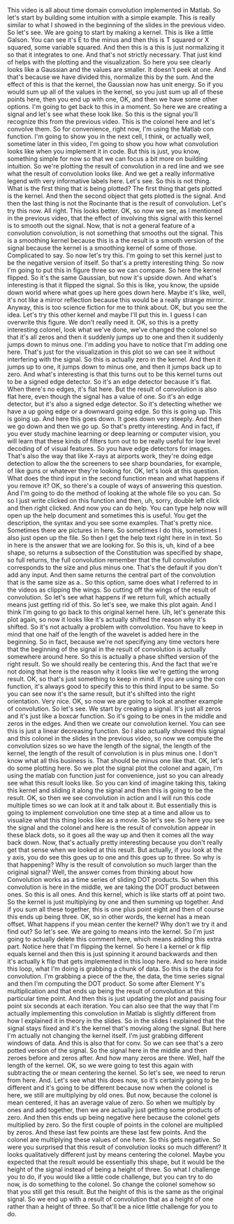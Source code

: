  This video is all about time domain convolution implemented in Matlab. So let's start by building some intuition with a simple example. This is really similar to what I showed in the beginning of the slides in the previous video. So let's see. We are going to start by making a kernel. This is like a little Galson. You can see it's E to the minus and then this is T squared or X squared, some variable squared. And then this is a this is just normalizing it so that it integrates to one. And that's not strictly necessary. That just kind of helps with the plotting and the visualization. So here you see clearly looks like a Gaussian and the values are smaller. It doesn't peek at one. And that's because we have divided this, normalize this by the sum. And the effect of this is that the kernel, the Gaussian now has unit energy. So if you would sum up all of the values in the kernel, so you just sum up all of these points here, then you end up with one, OK, and then we have some other options. I'm going to get back to this in a moment. So here we are creating a signal and let's see what these look like. So this is the signal you'll recognize this from the previous video. This is the colonel here and let's convolve them. So for convenience, right now, I'm using the Matlab con function. I'm going to show you in the next cell, I think, or actually well, sometime later in this video, I'm going to show you how what convolution looks like when you implement it in code. But this is just, you know, something simple for now so that we can focus a bit more on building intuition. So we're plotting the result of convolution in a red line and we see what the result of convolution looks like. And we get a really informative legend with very informative labels here. Let's see. So this is not thing. What is the first thing that is being plotted? The first thing that gets plotted is the kernel. And then the second object that gets plotted is the signal. And then the last thing is not the Rocinante that is the result of convolution. Let's try this now. All right. This looks better. OK, so now we see, as I mentioned in the previous video, that the effect of involving this signal with this kernel is to smooth out the signal. Now, that is not a general feature of a convolution convolution, is not something that smooths out the signal. This is a smoothing kernel because this is a the result is a smooth version of the signal because the kernel is a smoothing kernel of some of those. Complicated to say. So now let's try this. I'm going to set this kernel just to be the negative version of itself. So that's a pretty interesting thing. So now I'm going to put this in figure three so we can compare. So here the kernel flipped. So it's the same Gaussian, but now it's upside down. And what's interesting is that it flipped the signal. So this is like, you know, the upside down world where what goes up here goes down here. Maybe it's like, well, it's not like a mirror reflection because this would be a really strange mirror. Anyway, this is too science fiction for me to think about. OK, but you see the idea. Let's try this other kernel and maybe I'll put this in. I guess I can overwrite this figure. We don't really need it. OK, so this is a pretty interesting colonel, look what we've done, we've changed the colonel so that it's all zeros and then it suddenly jumps up to one and then it suddenly jumps down to minus one. I'm adding you have to notice that I'm adding one here. That's just for the visualization in this plot so we can see it without interfering with the signal. So this is actually zero in the kernel. And then it jumps up to one, it jumps down to minus one, and then it jumps back up to zero. And what's interesting is that this turns out to be this kernel turns out to be a signed edge detector. So it's an edge detector because it's flat. When there's no edges, it's flat here. But the result of convolution is also flat here, even though the signal has a value of one. So it's an edge detector, but it's also a signed edge detector. So it's detecting whether we have a up going edge or a downward going edge. So this is going up. This is going up. And here this goes down. It goes down very steeply. And then we go down and then we go up. So that's pretty interesting. And in fact, if you ever study machine learning or deep learning or computer vision, you will learn that these kinds of filters turn out to be really useful for low level decoding of of visual features. So you have edge detectors for images. That's also the way that like X-rays at airports work, they're doing edge detection to allow the the screeners to see sharp boundaries, for example, of like guns or whatever they're looking for. OK, let's look at this question. What does the third input in the second function mean and what happens if you remove it? OK, so there's a couple of ways of answering this question. And I'm going to do the method of looking at the whole file so you can. So so I just write clicked on this function and then, uh, sorry, double left click and then right clicked. And now you can do help. You can type help now will open up the help document and sometimes this is useful. You get the description, the syntax and you see some examples. That's pretty nice. Sometimes there are pictures in here. So sometimes I do this, sometimes I also just open up the file. So then I get the help text right here in in text. So in here is the answer that we are looking for. So this is, uh, kind of a bee shape, so returns a subsection of the Constitution was specified by shape, so full returns, the full convolution remember that the full convolution corresponds to the size and plus minus one. That's the default if you don't add any input. And then same returns the central part of the convolution that is the same size as a.. So this option, same does what I referred to in the videos as clipping the wings. So cutting off the wings of the result of convolution. So let's see what happens if we return full, which actually means just getting rid of this. So let's see, we make this plot again. And I think I'm going to go back to this original kernel here. Uh, let's generate this plot again, so now it looks like it's actually shifted the reason why it's shifted. So it's not actually a problem with convolution. You have to keep in mind that one half of the length of the wavelet is added here in the beginning. So in fact, because we're not specifying any time vectors here that the beginning of the signal in the result of convolution is actually somewhere around here. So this is actually a phase shifted version of the right result. So we should really be centering this. And the fact that we're not doing that here is the reason why it looks like we're getting the wrong result. OK, so that's just something to keep in mind. If you are using the con function, it's always good to specify this to this third input to be same. So you can see now it's the same result, but it's shifted into the right orientation. Very nice. OK, so now we are going to look at another example of convolution. So let's see. We start by creating a signal. It's just all zeros and it's just like a boxcar function. So it's going to be ones in the middle and zeros in the edges. And then we create our convolution kernel. You can see this is just a linear decreasing function. So I also actually showed this signal and this colonel in the slides in the previous video, so now we compute the convolution sizes so we have the length of the signal, the length of the kernel, the length of the result of convolution is in plus minus one. I don't know what all this business is. That should be minus one like that. OK, let's do some plotting here. So we plot the signal plot the colonel and again, I'm using the matlab con function just for convenience, just so you can already see what this result looks like. So you can kind of imagine taking this, taking this kernel and sliding it along the signal and then this is going to be the result. OK, so then we see convolution in action and I will run this code multiple times so we can look at it and talk about it. But essentially this is going to implement convolution one time step at a time and allow us to visualize what this thing looks like as a movie. So let's see. So here you see the signal and the colonel and here is the result of convolution appear in these black dots, so it goes all the way up and then it comes all the way back down. Now, that's actually pretty interesting because you don't really get that sense when we looked at this result. But actually, if you look at the y axis, you do see this goes up to one and this goes up to three. So why is that happening? Why is the result of convolution so much larger than the original signal? Well, the answer comes from thinking about how Convolution works as a time series of sliding DOT products. So when this convolution is here in the middle, we are taking the DOT product between ones. So this is all ones. And this kernel, which is like starts off at point two. So the kernel is just multiplying by one and then summing up together. And if you sum all these together, this is one plus point eight and then of course this ends up being three. OK, so in other words, the kernel has a mean offset. What happens if you mean center the kernel? Why don't we try it and find out? So let's see. We are going to means into the kernel. So I'm just going to actually delete this comment here, which means adding this extra part. Notice here that I'm flipping the kernel. So here I a kernel or k flip equals kernel and then this is just spinning it around backwards and then it's actually k flip that gets implemented in this loop here. And so here inside this loop, what I'm doing is grabbing a chunk of data. So this is the data for convolution. I'm grabbing a piece of the the, the data, the time series signal and then I'm computing the DOT product. So some after Element Y's multiplication and that ends up being the result of convolution at this particular time point. And then this is just updating the plot and pausing four point six seconds at each iteration. You can also see that the way that I'm actually implementing this convolution in Matlab is slightly different from how I explained it in theory in the slides. So in the slides I explained that the signal stays fixed and it's the kernel that's moving along the signal. But here I'm actually not changing the kernel itself. I'm just grabbing different windows of data. And this is also that for conv. So we can see that's a zero potted version of the signal. So the signal here in the middle and then zeroes before and zeros after. And how many zeros are there. Well, half the length of the kernel. OK, so we were going to test this again with subtracting the or mean centering the kernel. So let's see, we need to rerun from here. And. Let's see what this does now, so it's certainly going to be different and it's going to be different because now when the colonel is here, we still are multiplying by old ones. But now, because the colonel is mean centered, it has an average value of zero. So when we multiply by ones and add together, then we are actually just getting some products of zero. And then this ends up being negative here because the colonel gets multiplied by zero. So the first couple of points in the colonel are multiplied by zeros. And these last few points are these last few points. And the colonel are multiplying these values of one here. So this gets negative. So were you surprised that this result of convolution looks so much different? It looks qualitatively different just by means centering the colonel. Maybe you expected that the result would be essentially this shape, but it would be the height of the signal instead of being a height of three. So what I challenge you to do, if you would like a little code challenge, but you can try to do now, is do something to the colonel. So change the colonel somehow so that you still get this result. But the height of this is the same as the original signal. So we end up with a result of convolution that as a height of one rather than a height of three. So that'll be a nice little challenge for you to do.
